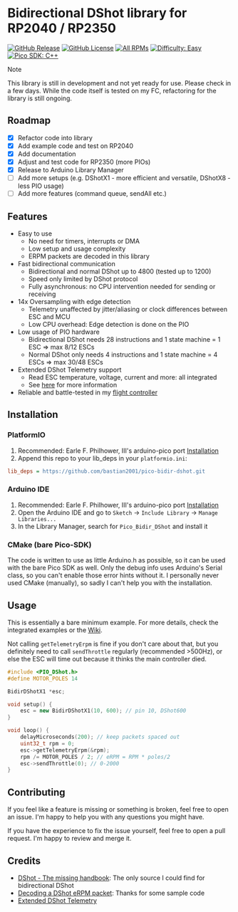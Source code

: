 # Bidirectional DShot library for RP2040 / RP2350

[![GitHub Release](https://img.shields.io/github/v/release/bastian2001/pico-bidir-dshot?color=48c21a&label=Release)](https://github.com/bastian2001/pico-bidir-dshot/releases)
[![GitHub License](https://img.shields.io/github/license/bastian2001/pico-bidir-dshot?color=blue&label=License)](https://www.gnu.org/licenses/gpl-3.0)
[![All RPMs](https://img.shields.io/badge/RPMs-To_the_Moon-48c21a)](#)
[![Difficulty: Easy](https://img.shields.io/badge/Difficulty-Easy-blue)](#installation)
[![Pico SDK: C++](https://img.shields.io/badge/Pico--SDK-C++-48c21a)](#)

> [!NOTE]
> This library is still in development and not yet ready for use. Please check in a few days. While the code itself is tested on my FC, refactoring for the library is still ongoing.

## Roadmap

-   [x] Refactor code into library
-   [x] Add example code and test on RP2040
-   [x] Add documentation
-   [x] Adjust and test code for RP2350 (more PIOs)
-   [x] Release to Arduino Library Manager
-   [ ] Add more setups (e.g. DShotX1 - more efficient and versatile, DShotX8 - less PIO usage)
-   [ ] Add more features (command queue, sendAll etc.)

## Features

-   Easy to use
    -   No need for timers, interrupts or DMA
    -   Low setup and usage complexity
    -   ERPM packets are decoded in this library
-   Fast bidirectional communication
    -   Bidirectional and normal DShot up to 4800 (tested up to 1200)
    -   Speed only limited by DShot protocol
    -   Fully asynchronous: no CPU intervention needed for sending or receiving
-   14x Oversampling with edge detection
    -   Telemetry unaffected by jitter/aliasing or clock differences between ESC and MCU
    -   Low CPU overhead: Edge detection is done on the PIO
-   Low usage of PIO hardware
    -   Bidirectional DShot needs 28 instructions and 1 state machine = 1 ESC => max 8/12 ESCs
    -   Normal DShot only needs 4 instructions and 1 state machine = 4 ESCs => max 30/48 ESCs
-   Extended DShot Telemetry support
    -   Read ESC temperature, voltage, current and more: all integrated
    -   See [here](https://github.com/bird-sanctuary/extended-dshot-telemetry) for more information
-   Reliable and battle-tested in my [flight controller](https://github.com/bastian2001/Kolibri-FC)

## Installation

### PlatformIO

1. Recommended: Earle F. Philhower, III's arduino-pico port [Installation](https://arduino-pico.readthedocs.io/en/latest/install.html)
2. Append this repo to your lib_deps in your `platformio.ini`:

```ini
lib_deps = https://github.com/bastian2001/pico-bidir-dshot.git
```

### Arduino IDE

1. Recommended: Earle F. Philhower, III's arduino-pico port [Installation](https://arduino-pico.readthedocs.io/en/latest/install.html)
2. Open the Arduino IDE and go to `Sketch` -> `Include Library` -> `Manage Libraries...`
3. In the Library Manager, search for `Pico_Bidir_DShot` and install it

### CMake (bare Pico-SDK)

The code is written to use as little Arduino.h as possible, so it can be used with the bare Pico SDK as well. Only the debug info uses Arduino's Serial class, so you can't enable those error hints without it. I personally never used CMake (manually), so sadly I can't help you with the installation.

## Usage

This is essentially a bare minimum example. For more details, check the integrated examples or the [Wiki](https://github.com/bastian2001/pico-bidir-dshot/wiki).

Not calling `getTelemetryErpm` is fine if you don't care about that, but you definitely need to call `sendThrottle` regularly (recommended >500Hz), or else the ESC will time out because it thinks the main controller died.

```cpp
#include <PIO_DShot.h>
#define MOTOR_POLES 14

BidirDShotX1 *esc;

void setup() {
	esc = new BidirDShotX1(10, 600); // pin 10, DShot600
}

void loop() {
	delayMicroseconds(200); // keep packets spaced out
	uint32_t rpm = 0;
	esc->getTelemetryErpm(&rpm);
	rpm /= MOTOR_POLES / 2; // eRPM = RPM * poles/2
	esc->sendThrottle(0); // 0-2000
}
```

## Contributing

If you feel like a feature is missing or something is broken, feel free to open an issue. I'm happy to help you with any questions you might have.

If you have the experience to fix the issue yourself, feel free to open a pull request. I'm happy to review and merge it.

## Credits

-   [DShot - The missing handbook](https://brushlesswhoop.com/dshot-and-bidirectional-dshot/): The only source I could find for bidirectional DShot
-   [Decoding a DShot eRPM packet](https://github.com/betaflight/betaflight/blob/master/src/main/drivers/dshot_bitbang_decode.c): Thanks for some sample code
-   [Extended DShot Telemetry](https://github.com/bird-sanctuary/extended-dshot-telemetry)
